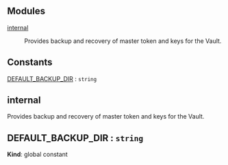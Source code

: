 ## Modules

<dl>
<dt><a href="#module_internal">internal</a></dt>
<dd><p>Provides backup and recovery of master token and keys for the Vault.</p>
</dd>
</dl>

## Constants

<dl>
<dt><a href="#DEFAULT_BACKUP_DIR">DEFAULT_BACKUP_DIR</a> : <code>string</code></dt>
<dd></dd>
</dl>

<a name="module_internal"></a>
## internal
Provides backup and recovery of master token and keys for the Vault.

<a name="DEFAULT_BACKUP_DIR"></a>
## DEFAULT_BACKUP_DIR : <code>string</code>
**Kind**: global constant  
